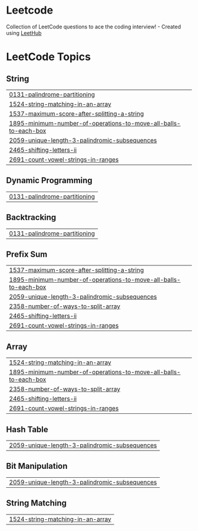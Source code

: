 # Leetcode
Collection of LeetCode questions to ace the coding interview! - Created using [LeetHub](https://github.com/QasimWani/LeetHub)

<!---LeetCode Topics Start-->
# LeetCode Topics
## String
|  |
| ------- |
| [0131-palindrome-partitioning](https://github.com/RevanthBalineni-14/Leetcode/tree/master/0131-palindrome-partitioning) |
| [1524-string-matching-in-an-array](https://github.com/RevanthBalineni-14/Leetcode/tree/master/1524-string-matching-in-an-array) |
| [1537-maximum-score-after-splitting-a-string](https://github.com/RevanthBalineni-14/Leetcode/tree/master/1537-maximum-score-after-splitting-a-string) |
| [1895-minimum-number-of-operations-to-move-all-balls-to-each-box](https://github.com/RevanthBalineni-14/Leetcode/tree/master/1895-minimum-number-of-operations-to-move-all-balls-to-each-box) |
| [2059-unique-length-3-palindromic-subsequences](https://github.com/RevanthBalineni-14/Leetcode/tree/master/2059-unique-length-3-palindromic-subsequences) |
| [2465-shifting-letters-ii](https://github.com/RevanthBalineni-14/Leetcode/tree/master/2465-shifting-letters-ii) |
| [2691-count-vowel-strings-in-ranges](https://github.com/RevanthBalineni-14/Leetcode/tree/master/2691-count-vowel-strings-in-ranges) |
## Dynamic Programming
|  |
| ------- |
| [0131-palindrome-partitioning](https://github.com/RevanthBalineni-14/Leetcode/tree/master/0131-palindrome-partitioning) |
## Backtracking
|  |
| ------- |
| [0131-palindrome-partitioning](https://github.com/RevanthBalineni-14/Leetcode/tree/master/0131-palindrome-partitioning) |
## Prefix Sum
|  |
| ------- |
| [1537-maximum-score-after-splitting-a-string](https://github.com/RevanthBalineni-14/Leetcode/tree/master/1537-maximum-score-after-splitting-a-string) |
| [1895-minimum-number-of-operations-to-move-all-balls-to-each-box](https://github.com/RevanthBalineni-14/Leetcode/tree/master/1895-minimum-number-of-operations-to-move-all-balls-to-each-box) |
| [2059-unique-length-3-palindromic-subsequences](https://github.com/RevanthBalineni-14/Leetcode/tree/master/2059-unique-length-3-palindromic-subsequences) |
| [2358-number-of-ways-to-split-array](https://github.com/RevanthBalineni-14/Leetcode/tree/master/2358-number-of-ways-to-split-array) |
| [2465-shifting-letters-ii](https://github.com/RevanthBalineni-14/Leetcode/tree/master/2465-shifting-letters-ii) |
| [2691-count-vowel-strings-in-ranges](https://github.com/RevanthBalineni-14/Leetcode/tree/master/2691-count-vowel-strings-in-ranges) |
## Array
|  |
| ------- |
| [1524-string-matching-in-an-array](https://github.com/RevanthBalineni-14/Leetcode/tree/master/1524-string-matching-in-an-array) |
| [1895-minimum-number-of-operations-to-move-all-balls-to-each-box](https://github.com/RevanthBalineni-14/Leetcode/tree/master/1895-minimum-number-of-operations-to-move-all-balls-to-each-box) |
| [2358-number-of-ways-to-split-array](https://github.com/RevanthBalineni-14/Leetcode/tree/master/2358-number-of-ways-to-split-array) |
| [2465-shifting-letters-ii](https://github.com/RevanthBalineni-14/Leetcode/tree/master/2465-shifting-letters-ii) |
| [2691-count-vowel-strings-in-ranges](https://github.com/RevanthBalineni-14/Leetcode/tree/master/2691-count-vowel-strings-in-ranges) |
## Hash Table
|  |
| ------- |
| [2059-unique-length-3-palindromic-subsequences](https://github.com/RevanthBalineni-14/Leetcode/tree/master/2059-unique-length-3-palindromic-subsequences) |
## Bit Manipulation
|  |
| ------- |
| [2059-unique-length-3-palindromic-subsequences](https://github.com/RevanthBalineni-14/Leetcode/tree/master/2059-unique-length-3-palindromic-subsequences) |
## String Matching
|  |
| ------- |
| [1524-string-matching-in-an-array](https://github.com/RevanthBalineni-14/Leetcode/tree/master/1524-string-matching-in-an-array) |
<!---LeetCode Topics End-->